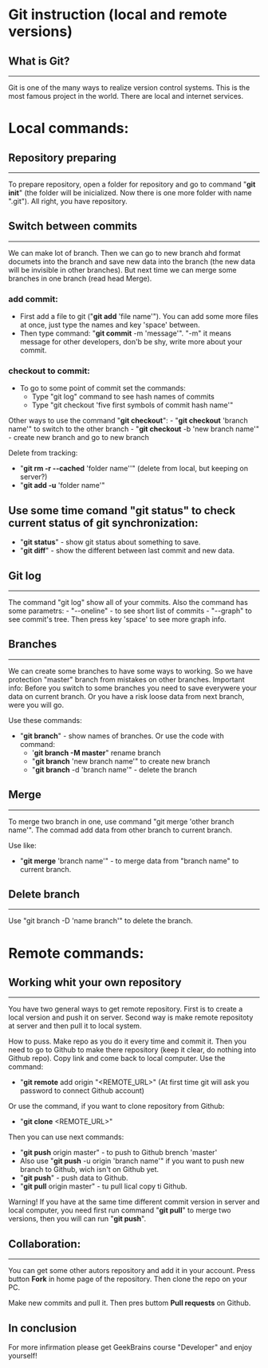 # Git instruction (local and remote versions)


## What is Git?
---

Git is one of the many ways to realize version control systems. This is the most famous project in the world. There are local and internet services.

# Local commands:

## Repository preparing
---

To prepare repository, open a folder for repository and go to command "**git init**" (the folder will be inicialized. Now there is one more folder with name ".git"). All right, you have repository.


## Switch between commits
---

We can make lot of branch. Then we can go to new branch ahd format documets into the branch and save new data into the branch (the new data will be invisible in other branches). But next time we can merge some branches in one branch (read head Merge).
### add commit:
- First add a file to git ("**git add** 'file name'"). You  can add some more files at once, just type the names and key 'space' between.
- Then type command: "**git commit** -m 'message'". "-m" it means message for other developers, don'b be shy, write more about your commit.
### checkout to commit:
- To go to some point of commit set the commands:
    - Type "git log" command to see hash names of commits
    - Type "git checkout 'five first symbols of commit hash name'"

Other ways to use the command "**git checkout**":
    - "**git checkout** 'branch name'" to switch to the other branch
    - "**git checkout** -b 'new branch name'" - create new branch and go to new branch

Delete from tracking:
- "**git rm -r --cached** 'folder name''" (delete from local, but keeping on server?)
- "**git add -u** 'folder name'"


## Use some time comand "**git status**" to check current status of git synchronization:
- "**git status**" - show git status about something to save.
- "**git diff**" - show the different between last commit and new data.


## Git log
---

The command "git log" show all of your commits. Also the command has some parametrs:
    - "--oneline" - to see short list of commits
    - "--graph" to see commit's tree. Then press key 'space' to see more graph info.


## Branches
---

We can create some branches to have some ways to working. So we have protection "master" branch from mistakes on other branches.
    Important info:
    Before you switch to some branches you need to save everywere your data on current branch. Or you have a risk loose data from next branch, were you will go.

Use these commands:

- "**git branch**" - show names of branches. Or use the code with command:
    - '**git branch -M master**" rename branch
    - "**git branch** 'new branch name'" to create new branch
    - "**git branch** -d 'branch name'" - delete the branch


## Merge
---

To merge two branch in one, use command "git merge 'other branch name'". The commad add data from other branch to current branch.

Use like:
- "**git merge** 'branch name'" - to merge data from "branch name" to current branch.


## Delete branch
---

Use "git branch -D 'name branch'" to delete the branch.


# Remote commands:

## Working whit your own repository
---

You have two general ways to get remote repository. First is to create a local version and push it on server. Second way is make remote repositoty at server and then pull it to local system.

How to puss.
Make repo as you do it  every time and commit it.
Then you need to go to Github to make there repository (keep it clear, do nothing into Github repo). Copy link and come back to local computer.
Use the command:

- "**git remote** add origin  "<REMOTE_URL>" (At first time git will ask you password to connect Github account)

Or use the command, if you want to clone repository from Github:

- "**git clone** <REMOTE_URL>"

Then you can use next commands:

- "**git push** origin master" - to push to Github brench 'master'
- Also use "**git push** -u origin 'branch name'" if you want to push new branch to Github, wich isn't on Github yet.
- "**git push**" - push data to Github.
- "**git pull** origin master" - tu pull lical copy ti Github.

Warning!
If you have at the same time different commit version in server and local computer, you need first run command "**git pull**" to merge two versions, then you will can run "**git push**".



## Collaboration:
---

You can get some other autors repository and add it in your account. Press button **Fork** in home page of the repository. Then clone the repo on your PC.

Make new commits and pull it. Then pres buttom **Pull requests** on Github.


In conclusion
---

For more infirmation please get GeekBrains course "Developer" and enjoy yourself!
